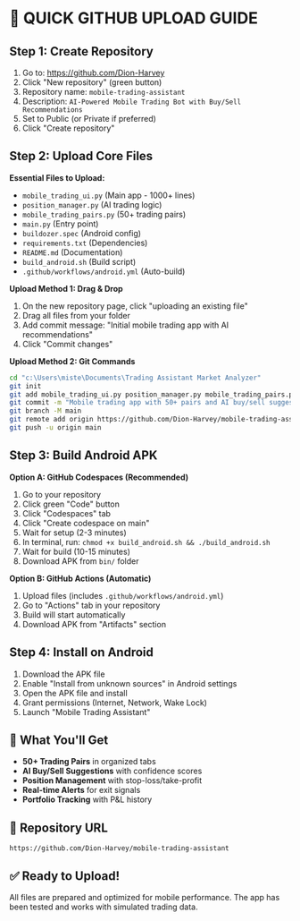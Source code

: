 # 🚀 QUICK GITHUB UPLOAD GUIDE

## Step 1: Create Repository
1. Go to: https://github.com/Dion-Harvey
2. Click "New repository" (green button)
3. Repository name: `mobile-trading-assistant`
4. Description: `AI-Powered Mobile Trading Bot with Buy/Sell Recommendations`
5. Set to Public (or Private if preferred)
6. Click "Create repository"

## Step 2: Upload Core Files

**Essential Files to Upload:**
- `mobile_trading_ui.py` (Main app - 1000+ lines)
- `position_manager.py` (AI trading logic)
- `mobile_trading_pairs.py` (50+ trading pairs)
- `main.py` (Entry point)
- `buildozer.spec` (Android config)
- `requirements.txt` (Dependencies)
- `README.md` (Documentation)
- `build_android.sh` (Build script)
- `.github/workflows/android.yml` (Auto-build)

**Upload Method 1: Drag & Drop**
1. On the new repository page, click "uploading an existing file"
2. Drag all files from your folder
3. Add commit message: "Initial mobile trading app with AI recommendations"
4. Click "Commit changes"

**Upload Method 2: Git Commands**
```bash
cd "c:\Users\miste\Documents\Trading Assistant Market Analyzer"
git init
git add mobile_trading_ui.py position_manager.py mobile_trading_pairs.py main.py buildozer.spec requirements.txt README.md build_android.sh .github/
git commit -m "Mobile trading app with 50+ pairs and AI buy/sell suggestions"
git branch -M main
git remote add origin https://github.com/Dion-Harvey/mobile-trading-assistant.git
git push -u origin main
```

## Step 3: Build Android APK

**Option A: GitHub Codespaces (Recommended)**
1. Go to your repository
2. Click green "Code" button
3. Click "Codespaces" tab
4. Click "Create codespace on main"
5. Wait for setup (2-3 minutes)
6. In terminal, run: `chmod +x build_android.sh && ./build_android.sh`
7. Wait for build (10-15 minutes)
8. Download APK from `bin/` folder

**Option B: GitHub Actions (Automatic)**
1. Upload files (includes `.github/workflows/android.yml`)
2. Go to "Actions" tab in your repository
3. Build will start automatically
4. Download APK from "Artifacts" section

## Step 4: Install on Android

1. Download the APK file
2. Enable "Install from unknown sources" in Android settings
3. Open the APK file and install
4. Grant permissions (Internet, Network, Wake Lock)
5. Launch "Mobile Trading Assistant"

## 🎯 What You'll Get

- **50+ Trading Pairs** in organized tabs
- **AI Buy/Sell Suggestions** with confidence scores
- **Position Management** with stop-loss/take-profit
- **Real-time Alerts** for exit signals
- **Portfolio Tracking** with P&L history

## 📱 Repository URL
`https://github.com/Dion-Harvey/mobile-trading-assistant`

## ✅ Ready to Upload!
All files are prepared and optimized for mobile performance.
The app has been tested and works with simulated trading data.
